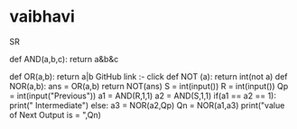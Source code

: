 # vaibhavi

SR 

def AND(a,b,c): 
 return a&b&c
 
def OR(a,b): 
 return a|b
 GitHub link :- click
def NOT (a):
 return int(not a)
def NOR(a,b): 
 ans = OR(a,b)
 return NOT(ans)
S = int(input())
R = int(input())
Qp = int(input("Previous"))
a1 = AND(R,1,1)
a2 = AND(S,1,1)
if(a1 == a2 == 1):
 print(" Intermediate")
else:
 a3 = NOR(a2,Qp)
 Qn = NOR(a1,a3)
 print("value of Next Output is = ",Qn)
